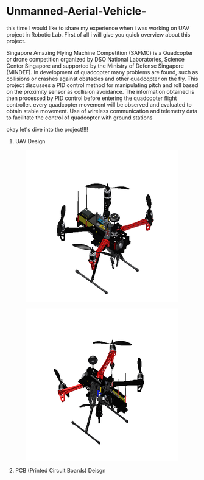 # Unmanned-Aerial-Vehicle-

this time I would like to share my experience when i was working on UAV project in Robotic Lab. 
First of all i will give you quick overview about this project.

Singapore Amazing Flying Machine Competition (SAFMC) is a Quadcopter or drone competition organized by DSO National Laboratories, Science Center Singapore and supported by the Ministry of Defense Singapore (MINDEF). In development of quadcopter many problems are found, such as collisions or crashes against obstacles and other quadcopter on the fly. This project discusses a PID control method for manipulating pitch and roll based on the proximity sensor as collision avoidance. The information obtained is then processed by PID control before entering the quadcopter flight controller. every quadcopter movement will be observed and evaluated to obtain stable movement. Use of wireless communication and telemetry data to facilitate the control of quadcopter with ground stations

okay let's dive into the project!!!!

1. UAV Design
<p align="center">
<img src="https://github.com/ryan354/Unmanned-Aerial-Vehicle-/blob/main/Design/1%20atas.PNG" width="400" height="400" />
</p>

<p align="center">
<img src="https://github.com/ryan354/Unmanned-Aerial-Vehicle-/blob/main/Design/1%20bawah.PNG" width="400" height="400" />
</p>

2. PCB (Printed Circuit Boards) Deisgn 

